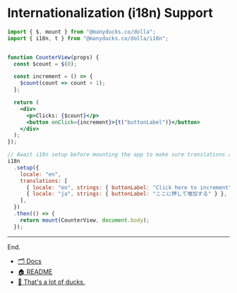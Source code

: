 # Internationalization (i18n) Support

```jsx
import { $, mount } from "@manyducks.co/dolla";
import { i18n, t } from "@manyducks.co/dolla/i18n";


function CounterView(props) {
  const $count = $(0);

  const increment = () => {
    $count(count => count + 1);
  };

  return (
    <div>
      <p>Clicks: {$count}</p>
      <button onClick={increment}>{t("buttonLabel")}</button>
    </div>
  );
});

// Await i18n setup before mounting the app to make sure translations are loaded.
i18n
  .setup({
    locale: "en",
    translations: [
      { locale: "en", strings: { buttonLabel: "Click here to increment" } },
      { locale: "ja", strings: { buttonLabel: "ここに押して増加する" } },
    ],
  })
  .then(() => {
    return mount(CounterView, document.body);
  });
```

---

End.

- [🗂️ Docs](./index.md)
- [🏠 README](../README.md)
- [🦆 That's a lot of ducks.](https://www.manyducks.co)
